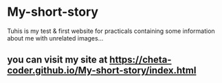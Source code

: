 # My-short-story
Tuhis is my test &amp; first website for practicals containing some information about me with unrelated images...
## you can visit my site at https://cheta-coder.github.io/My-short-story/index.html
